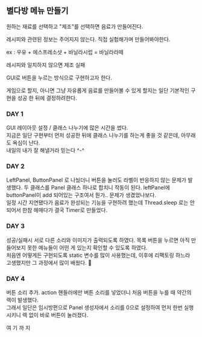 ## 별다방 메뉴 만들기

원하는 재료를 선택하고 "제조"를 선택하면 음료가 만들어진다.  

레시피와 관련된 정보는 주어지지 않는다. 직접 실험해가며 만들어봐야한다. 

ex : 우유 + 에스프레소샷 + 바닐라시럽 = 바닐라라떼

레시피와 일치하지 않으면 제조 실패

GUI로 버튼을 누르는 방식으로 구현하고자 한다.

게임으로 할지, 아니면 그냥 자유롭게 음료를 만들어볼 수 있게 할지는 일단 기본적인 구현을 성공 한 뒤에 결정하려한다.

### DAY 1
GUI 레이아웃 설정 / 클래스 나누기에 많은 시간을 썼다.  
지금은 일단 구현부터 먼저 성공한 뒤에 클래스 나누기를 하는게 좋을 것 같은데, 아무래도 욕심이 난다.  
내일의 내가 잘 해낼거라 믿는다 ^-^

### DAY 2
LeftPanel, ButtonPanel 로 나눴더니 버튼을 눌러도 라벨이 반응하지 않는 문제가 발생했다.
두 클래스를 Panel 클래스 하나로 합치니 작동이 된다. leftPanel에 buttonPanel이 add 되어있는 구조여서 뭔가.. 문제가 생겼었나보다.  
일정 시간 지연됐다가 음료가 완성되는 기능을 구현하려 했는데 Thread.sleep 로는 안되어서 한참 헤매다가 결국 Timer로 만들었다.

### DAY 3
성공/실패시 서로 다른 소리와 이미지가 출력되도록 하였다.
목록 버튼을 누르면 아직 만들어보지 못한 메뉴들이 어떤 게 있는지 확인할 수 있도록 하였다.  
처음엔 어떻게든 구현되도록 static 변수를 많이 사용했는데, 이후에 리팩토링 하느라 고생했지만 그 과정에서 많이 배웠다. :clinking_glasses:

### DAY 4
버튼 소리 추가. action 핸들러에만 버튼 소리를 넣었더니 처음 버튼을 누를 때 약간의 렉이 발생했다.  
그래서 일단은 임시방편으로 Panel 생성자에서 소리를 0으로 설정하여 먼저 한번 실행시키니 렉 없이 바로 버튼이 눌러졌다.

여 기 까 지

